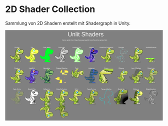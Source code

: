 # 2D Shader Collection

Sammlung von 2D Shadern erstellt mit Shadergraph in Unity.

![included shaders](shader-collection.PNG)

